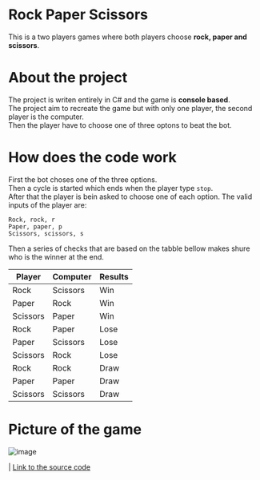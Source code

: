 # Rock Paper Scissors
This is a two players games where both players choose **rock, paper and scissors**.  

# About the project
The project is writen entirely in C# and the game is **console based**.  
The project aim to recreate the game but with only one player, the second player is the computer.  
Then the player have to choose one of three optons to beat the bot.

# How does the code work
First the bot choses one of the three options.  
Then a cycle is started which ends when the player type `stop`.  
After that the player is bein asked to choose one of each option.
The valid inputs of the player are:  

 `Rock, rock, r`  
 `Paper, paper, p`  
 `Scissors, scissors, s` 

Then a series of checks that are based on the tabble bellow makes shure who is the winner at the end.
   
| Player | Computer | Results |
| --- | --- | --- |
| Rock | Scissors | Win |
| Paper | Rock | Win |
| Scissors | Paper | Win |
| Rock | Paper | Lose |
| Paper | Scissors | Lose |
| Scissors | Rock | Lose |
| Rock | Rock | Draw|
| Paper | Paper | Draw |
| Scissors | Scissors | Draw |

# Picture of the game
![image](https://github.com/vladimirbojinov/Projects/assets/133802678/fa6571c5-b1c7-4168-a65a-31706fdf63fd)


| [Link to the source code](Program.cs)
